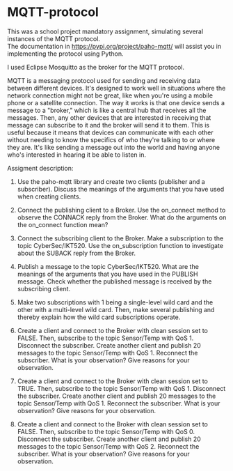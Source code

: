 # MQTT-protocol
This was a school project mandatory assignment, 
simulating several  instances  of  the  MQTT  protocol.  
The  documentation in https://pypi.org/project/paho-mqtt/ 
will assist you in implementing the protocol  using Python.   

I used Eclipse Mosquitto as the broker for the MQTT protocol.


MQTT is a messaging protocol used for sending and receiving data between different devices.
It's designed to work well in situations where the network connection might not be great, like when you're using a mobile phone or a satellite connection.
The way it works is that one device sends a message to a "broker," which is like a central hub that receives all the messages. 
Then, any other devices that are interested in receiving that message can subscribe to it and the broker will send it to them.
This is useful because it means that devices can communicate with each other without needing to know the specifics of who they're talking to or where they are. 
It's like sending a message out into the world and having anyone who's interested in hearing it be able to listen in.


Assigment description:
1. Use the paho-mqtt library and create two clients (publisher and a subscriber). Discuss the 
meanings of the arguments that you have used when creating clients. 
 
2. Connect the publishing client to a Broker. Use the on_connect method to observe the CONNACK 
reply from the Broker. What do the arguments on the on_connect function mean?    
 
3. Connect the subscribing client to the Broker. Make a subscription to the topic CyberSec/IKT520. 
Use the on_subscription function to investigate about the SUBACK reply from the Broker. 
 
4. Publish a message to the topic CyberSec/IKT520. What are the meanings of the arguments that 
you have used in the PUBLISH message. Check whether the published message is received by the 
subscribing client. 
 
5. Make two subscriptions with 1 being a single-level wild card and the other with a multi-level wild 
card. Then, make several publishing and thereby explain how the wild card subscriptions 
operate.   
 
6. Create a client and connect to the Broker with clean session set to FALSE. Then, subscribe to the 
topic Sensor/Temp with QoS 1. Disconnect the subscriber. Create another client and publish 20 
messages to the topic Sensor/Temp with QoS 1. Reconnect the subscriber. What is your 
observation? Give reasons for your observation. 
 
7. Create a client and connect to the Broker with clean session set to TRUE. Then, subscribe to the 
topic Sensor/Temp with QoS 1. Disconnect the subscriber. Create another client and publish 20 
messages to the topic Sensor/Temp with QoS 1. Reconnect the subscriber. What is your 
observation? Give reasons for your observation. 
 
8. Create a client and connect to the Broker with clean session set to FALSE. Then, subscribe to the 
topic Sensor/Temp with QoS 0. Disconnect the subscriber. Create another client and publish 20 
messages to the topic Sensor/Temp with QoS 2. Reconnect the subscriber. What is your 
observation? Give reasons for your observation.

